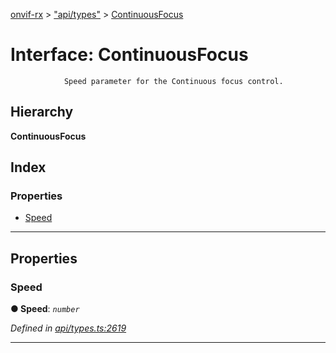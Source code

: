 [onvif-rx](../README.md) > ["api/types"](../modules/_api_types_.md) > [ContinuousFocus](../interfaces/_api_types_.continuousfocus.md)

# Interface: ContinuousFocus

```
            Speed parameter for the Continuous focus control.
```

## Hierarchy

**ContinuousFocus**

## Index

### Properties

* [Speed](_api_types_.continuousfocus.md#speed)

---

## Properties

<a id="speed"></a>

###  Speed

**● Speed**: *`number`*

*Defined in [api/types.ts:2619](https://github.com/patrickmichalina/onvif-rx/blob/d62cee9/src/api/types.ts#L2619)*

___

